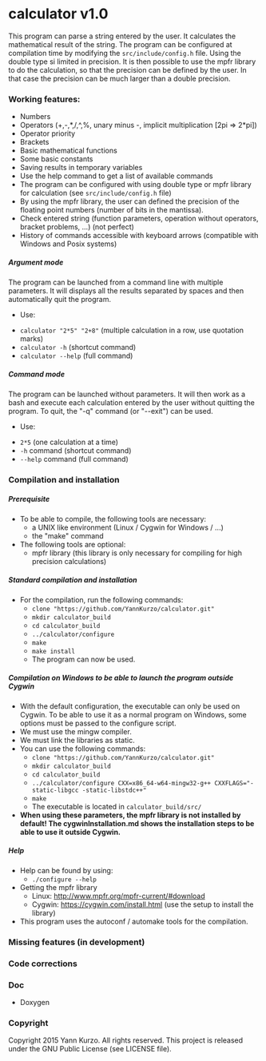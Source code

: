 
# calculator v1.0

This program can parse a string entered by the user. It calculates the mathematical result of the string. The program can be configured at compilation time by modifying the `src/include/config.h` file. Using the double type si limited in precision. It is then possible to use the mpfr library to do the calculation, so that the precision can be defined by the user. In that case the precision can be much larger than a double precision.

### Working features:
- Numbers
- Operators (+,-,\*,/,^,%, unary minus -, implicit multiplication [2pi => 2\*pi])
- Operator priority
- Brackets
- Basic mathematical functions
- Some basic constants
- Saving results in temporary variables
- Use the help command to get a list of available commands
- The program can be configured with using double type or mpfr library for calculation (see `src/include/config.h` file)
- By using the mpfr library, the user can defined the precision of the floating point numbers (number of bits in the mantissa).
- Check entered string (function parameters, operation without operators, bracket problems, ...) (not perfect)
- History of commands accessible with keyboard arrows (compatible with Windows and Posix systems)

##### Argument mode
The program can be launched from a command line with multiple parameters. It will displays all the results separated by spaces and then automatically quit the program.
 - Use:
  * `calculator "2*5" "2+8"` (multiple calculation in a row, use quotation marks)
  * `calculator -h` (shortcut command)
  * `calculator --help` (full command)
 
##### Command mode
The program can be launched without parameters. It will then work as a bash and execute each calculation entered by the user without quitting the program. To quit, the "-q" command (or "--exit") can be used.
 - Use:
  * `2*5` (one calculation at a time)
  * `-h` command (shortcut command)
  * `--help` command (full command)

### Compilation and installation

##### Prerequisite
- To be able to compile, the following tools are necessary:
  * a UNIX like environment (Linux / Cygwin for Windows / ...)
  * the "make" command
- The following tools are optional:
  * mpfr library (this library is only necessary for compiling for high precision calculations)
 
##### Standard compilation and installation
- For the compilation, run the following commands:
  * `clone "https://github.com/YannKurzo/calculator.git"`
  * `mkdir calculator_build`
  * `cd calculator_build`
  * `../calculator/configure`
  * `make`
  * `make install`
  * The program can now be used.

##### Compilation on Windows to be able to launch the program outside Cygwin
- With the default configuration, the executable can only be used on Cygwin. To be able to use it as a normal program on Windows, some options must be passed to the configure script.
- We must use the mingw compiler.
- We must link the libraries as static.
- You can use the following commands:
  * `clone "https://github.com/YannKurzo/calculator.git"`
  * `mkdir calculator_build`
  * `cd calculator_build`
  * `../calculator/configure CXX=x86_64-w64-mingw32-g++ CXXFLAGS="-static-libgcc -static-libstdc++"`
  * `make`
  * The executable is located in `calculator_build/src/`
- **When using these parameters, the mpfr library is not installed by default! The cygwinInstallation.md shows the installation steps to be able to use it outside Cygwin.**

##### Help
- Help can be found by using:
  * `./configure --help`
- Getting the mpfr library
  * Linux: http://www.mpfr.org/mpfr-current/#download
  * Cygwin: https://cygwin.com/install.html (use the setup to install the library)
- This program uses the autoconf / automake tools for the compilation.

### Missing features (in development)

### Code corrections

### Doc
- Doxygen

### Copyright
Copyright 2015 Yann Kurzo. All rights reserved.
This project is released under the GNU Public License (see LICENSE file).
